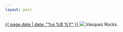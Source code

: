 ```yaml
---
layout: post
---
```


<p>
  <a href="/337">
    <time>{{ page.date | date: "%e %B %Y" }}</time>
    <img src="https://s3.amazonaws.com/life.aaronjgreenberg.com/337.jpg">
  </a>
  Vasquez Rocks.
</p>
